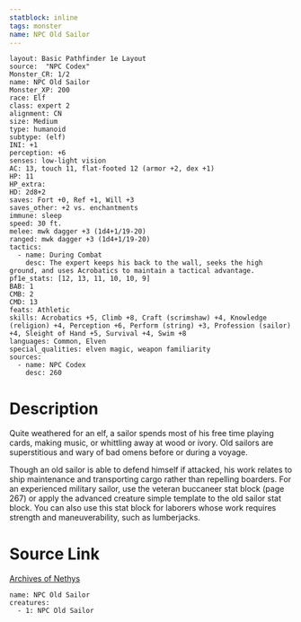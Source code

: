 ```yaml
---
statblock: inline
tags: monster
name: NPC Old Sailor
---
```

```statblock
layout: Basic Pathfinder 1e Layout
source:  "NPC Codex"
Monster_CR: 1/2
name: NPC Old Sailor
Monster_XP: 200
race: Elf
class: expert 2
alignment: CN
size: Medium
type: humanoid
subtype: (elf)
INI: +1
perception: +6
senses: low-light vision
AC: 13, touch 11, flat-footed 12 (armor +2, dex +1)
HP: 11
HP_extra: 
HD: 2d8+2
saves: Fort +0, Ref +1, Will +3
saves_other: +2 vs. enchantments
immune: sleep
speed: 30 ft.
melee: mwk dagger +3 (1d4+1/19-20)
ranged: mwk dagger +3 (1d4+1/19-20)
tactics:
  - name: During Combat
    desc: The expert keeps his back to the wall, seeks the high ground, and uses Acrobatics to maintain a tactical advantage.
pf1e_stats: [12, 13, 11, 10, 10, 9]
BAB: 1
CMB: 2
CMD: 13
feats: Athletic
skills: Acrobatics +5, Climb +8, Craft (scrimshaw) +4, Knowledge (religion) +4, Perception +6, Perform (string) +3, Profession (sailor) +4, Sleight of Hand +5, Survival +4, Swim +8
languages: Common, Elven
special_qualities: elven magic, weapon familiarity
sources:
  - name: NPC Codex
    desc: 260
```
# Description
Quite weathered for an elf, a sailor spends most of his free time playing cards, making music, or whittling away at wood or ivory. Old sailors are superstitious and wary of bad omens before or during a voyage.

Though an old sailor is able to defend himself if attacked, his work relates to ship maintenance and transporting cargo rather than repelling boarders. For an experienced military sailor, use the veteran buccaneer stat block (page 267) or apply the advanced creature simple template to the old sailor stat block. You can also use this stat block for laborers whose work requires strength and maneuverability, such as lumberjacks.
# Source Link
[Archives of Nethys](https://aonprd.com/NPCDisplay.aspx?ItemName=Old%20Sailor)
```encounter-table
name: NPC Old Sailor
creatures:
  - 1: NPC Old Sailor
```

